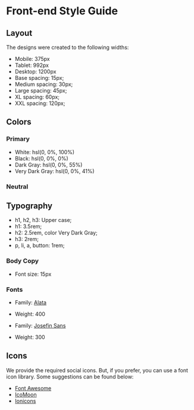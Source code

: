 # Front-end Style Guide

## Layout

The designs were created to the following widths:

- Mobile: 375px
- Tablet: 992px
- Desktop: 1200px
- Base spacing: 15px;
- Medium spacing: 30px;
- Large spacing: 45px;
- XL spacing: 60px;
- XXL spacing: 120px;

## Colors

### Primary

- White: hsl(0, 0%, 100%)
- Black: hsl(0, 0%, 0%)
- Dark Gray: hsl(0, 0%, 55%)
- Very Dark Gray: hsl(0, 0%, 41%)

### Neutral

## Typography

- h1, h2, h3: Upper case;
- h1: 3.5rem;
- h2: 2.5rem, color Very Dark Gray;
- h3: 2rem;
- p, li, a, button: 1rem;

### Body Copy

- Font size: 15px

### Fonts

- Family: [Alata](https://fonts.google.com/specimen/Alata)
- Weight: 400

- Family: [Josefin Sans](https://fonts.google.com/specimen/Josefin+Sans)
- Weight: 300

## Icons

We provide the required social icons. But, if you prefer, you can use a font icon library. Some suggestions can be found below:

- [Font Awesome](https://fontawesome.com)
- [IcoMoon](https://icomoon.io)
- [Ionicons](https://ionicons.com)
